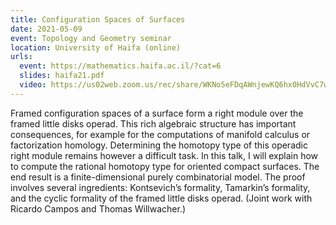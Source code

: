 ```yaml
---
title: Configuration Spaces of Surfaces
date: 2021-05-09
event: Topology and Geometry seminar
location: University of Haifa (online)
urls:
  event: https://mathematics.haifa.ac.il/?cat=6
  slides: haifa21.pdf
  video: https://us02web.zoom.us/rec/share/WKNo5eFDqAWnjewKQ6hx0HdVvC7wjGPOnxZeHdSj0jQwQfyiat13ErPZ77XQR_qC.dw4Zc6MsytaVwJcH
---
```


Framed configuration spaces of a surface form a right module over the framed little disks operad. This rich algebraic structure has important consequences, for example for the computations of manifold calculus or factorization homology. Determining the homotopy type of this operadic right module remains however a difficult task. In this talk, I will explain how to compute the rational homotopy type for oriented compact surfaces. The end result is a finite-dimensional purely combinatorial model. The proof involves several ingredients: Kontsevich’s formality, Tamarkin’s formality, and the cyclic formality of the framed little disks operad. (Joint work with Ricardo Campos and Thomas Willwacher.)
